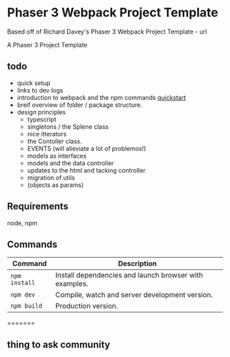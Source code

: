 # Phaser 3 Webpack Project Template

Based off of Richard Davey's Phaser 3 Webpack Project Template - url

A Phaser 3 Project Template

## todo

- quick setup
- links to dev logs
- introduction to webpack and the npm commands [quickstart](https://medium.com/javascript-training/beginner-s-guide-to-webpack-b1f1a3638460)
- breif overview of folder / package structure.
- design principles
  - typescript
  - singletons / the Splene class
  - nice itterators
  - the Contoller class.
  - EVENTS (will alieviate a lot of problemos!)
  - models as interfaces
  - models and the data controller
  - updates to the html and tacking controller
  - migration of utils
  - (objects as params)

## Requirements

node, npm

## Commands

| Command | Description |
|---------|-------------|
| `npm install` | Install dependencies and launch browser with examples.|
| `npm dev` | Compile, watch and server development version. |
| `npm build` | Production version. |
=======

## thing to ask community

